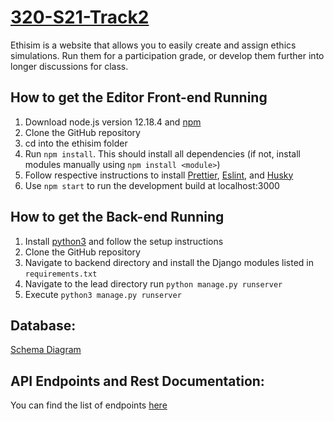 
# [320-S21-Track2](https://github.com/david-fisher/320-S21-Track2/)

Ethisim is a website that allows you to easily create and assign ethics
simulations. Run them for a participation grade, or
develop them further into longer discussions for class.

## How to get the Editor Front-end Running
1. Download node.js version 12.18.4 and [npm](https://www.npmjs.com/get-npm)
2. Clone the GitHub repository
3. cd into the ethisim folder
4. Run `npm install`. This should install all dependencies (if not, install modules manually using `npm install <module>`)
5. Follow respective instructions to install [Prettier](https://prettier.io/docs/en/install.html), [Eslint](https://www.npmjs.com/package/eslint), and [Husky](https://www.npmjs.com/package/husky) 
6. Use `npm start` to run the development build at localhost:3000

## How to get the Back-end Running
1. Install [python3](https://www.python.org/downloads/) and follow the setup instructions
2. Clone the GitHub repository
3. Navigate to backend directory and install the Django modules listed in `requirements.txt`
4. Navigate to the lead directory run `python manage.py runserver`
5. Execute `python3 manage.py runserver`

## Database:
[Schema Diagram](https://dbdiagram.io/d/5f8326e63a78976d7b772f0c)


## API Endpoints and Rest Documentation:
You can find the list of endpoints [here](https://docs.google.com/document/d/1QSiUe21Z_TgT5XZKyR0twevRM864_AswxzVdYLwqW1I/edit?usp=sharing)
